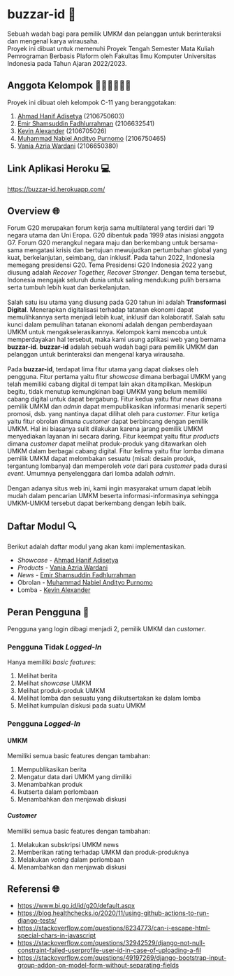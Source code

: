 # buzzar-id 🐝
Sebuah wadah bagi para pemilik UMKM dan pelanggan untuk berinteraksi dan mengenal karya wirausaha.<br> 
Proyek ini dibuat untuk memenuhi Proyek Tengah Semester Mata Kuliah Pemrograman Berbasis Plaform oleh Fakultas Ilmu Komputer Universitas Indonesia pada Tahun Ajaran 2022/2023.

## Anggota Kelompok 🙋🏻‍♂️🙋🏻‍♀️
Proyek ini dibuat oleh kelompok C-11 yang beranggotakan:
1. [Ahmad Hanif Adisetya](https://github.com/ahmadhanif3) (2106750603)
2. [Emir Shamsuddin Fadhlurrahman](https://github.com/Emyr298) (2106632541)
3. [Kevin Alexander](https://github.com/kevin-alex-12) (2106705026)
4. [Muhammad Nabiel Andityo Purnomo](https://github.com/mnabielap) (2106750465)
5. [Vania Azria Wardani](https://github.com/vaniaazr) (2106650380)

## Link Aplikasi Heroku 💻
https://buzzar-id.herokuapp.com/

## Overview 🌐
Forum G20 merupakan forum kerja sama multilateral yang terdiri dari 19 negara utama dan Uni Eropa. G20 dibentuk pada 1999 atas inisiasi anggota G7. Forum G20 merangkul negara maju dan berkembang untuk bersama-sama mengatasi krisis dan bertujuan mewujudkan pertumbuhan global yang kuat, berkelanjutan, seimbang, dan inklusif. Pada tahun 2022, Indonesia memegang presidensi G20. Tema Presidensi G20 Indonesia 2022 yang diusung adalah *Recover Together, Recover Stronger*. Dengan tema tersebut, Indonesia mengajak seluruh dunia untuk saling mendukung pulih bersama serta tumbuh lebih kuat dan berkelanjutan. 
<br><br>
Salah satu isu utama yang diusung pada G20 tahun ini adalah **Transformasi Digital**. Menerapkan digitalisasi terhadap tatanan ekonomi dapat memulihkannya serta menjadi lebih kuat, inklusif dan kolaboratif. Salah satu kunci dalam pemulihan tatanan ekonomi adalah dengan pemberdayaan UMKM untuk mengakselerasikannya. Kelompok kami mencoba untuk memperdayakan hal tersebut, maka kami usung aplikasi web yang bernama **buzzar-id**. **buzzar-id** adalah sebuah wadah bagi para pemilik UMKM dan pelanggan untuk berinteraksi dan mengenal karya wirausaha.
<br><br>
Pada **buzzar-id**, terdapat lima fitur utama yang dapat diakses oleh pengguna. Fitur pertama yaitu fitur _showcase_ dimana berbagai UMKM yang telah memiliki cabang digital di tempat lain akan ditampilkan. Meskipun begitu, tidak menutup kemungkinan bagi UMKM yang belum memiliki cabang digital untuk dapat bergabung. Fitur kedua yaitu fitur _news_ dimana pemilik UMKM dan _admin_ dapat mempublikasikan informasi menarik seperti promosi, dsb. yang nantinya dapat dilihat oleh para _customer_. Fitur ketiga yaitu fitur obrolan dimana _customer_ dapat berbincang dengan pemilik UMKM. Hal ini biasanya sulit dilakukan karena jarang pemilik UMKM menyediakan layanan ini secara daring. Fitur keempat yaitu fitur _products_ dimana _customer_ dapat melihat produk-produk yang ditawarkan oleh UMKM dalam berbagai cabang digital. Fitur kelima yaitu fitur lomba dimana pemilik UMKM dapat melombakan sesuatu (misal: desain produk, tergantung lombanya) dan memperoleh _vote_ dari para _customer_ pada durasi _event_. Umumnya penyelenggara dari lomba adalah _admin_.
<br><br>
Dengan adanya situs web ini, kami ingin masyarakat umum dapat lebih mudah dalam pencarian UMKM beserta informasi-informasinya sehingga UMKM-UMKM tersebut dapat berkembang dengan lebih baik.

## Daftar Modul 🔍
Berikut adalah daftar modul yang akan kami implementasikan.
- _Showcase_ - [Ahmad Hanif Adisetya](https://github.com/ahmadhanif3)
- _Products_ - [Vania Azria Wardani](https://github.com/vaniaazr)
- _News_ - [Emir Shamsuddin Fadhlurrahman](https://github.com/Emyr298)
- Obrolan - [Muhammad Nabiel Andityo Purnomo](https://github.com/mnabielap)
- Lomba - [Kevin Alexander](https://github.com/kevin-alex-12)

## Peran Pengguna 👥
Pengguna yang login dibagi menjadi 2, pemilik UMKM dan _customer_.

### **Pengguna Tidak _Logged-In_**<br>    
Hanya memiliki _basic features_:
1) Melihat berita 
2) Melihat _showcase_ UMKM
3) Melihat produk-produk UMKM
4) Melihat lomba dan sesuatu yang diikutsertakan ke dalam lomba
5) Melihat kumpulan diskusi pada suatu UMKM

### **Pengguna _Logged-In_**<br>  
#### **UMKM**<br>    
Memiliki semua basic features dengan tambahan:
1) Mempublikasikan berita
2) Mengatur data dari UMKM yang dimiliki
3) Menambahkan produk
4) Ikutserta dalam perlombaan
5) Menambahkan dan menjawab diskusi

#### **_Customer_**<br>   
Memiliki semua basic features dengan tambahan:
1) Melakukan subskripsi UMKM news
2) Memberikan rating terhadap UMKM dan produk-produknya
3) Melakukan _voting_ dalam perlombaan
4) Menambahkan dan menjawab diskusi

## Referensi 🌐
- https://www.bi.go.id/id/g20/default.aspx
- https://blog.healthchecks.io/2020/11/using-github-actions-to-run-django-tests/
- https://stackoverflow.com/questions/6234773/can-i-escape-html-special-chars-in-javascript
- https://stackoverflow.com/questions/32942529/django-not-null-constraint-failed-userprofile-user-id-in-case-of-uploading-a-fil
- https://stackoverflow.com/questions/49197269/django-bootstrap-input-group-addon-on-model-form-without-separating-fields